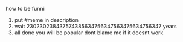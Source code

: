 how to be funni
1. put #meme in description
2. wait 230230238437574385634756347563475634756347 years
3. all done you will be popular dont blame me if it doesnt work